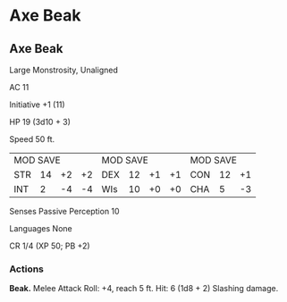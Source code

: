 # Axe Beak

## Axe Beak

Large Monstrosity, Unaligned

AC 11

Initiative +1 (11)

HP 19 (3d10 + 3)

Speed 50 ft.

<table><tr><td colspan="4">MOD SAVE</td><td colspan="4">MOD SAVE</td><td colspan="3">MOD SAVE</td></tr><tr><td>STR</td><td>14</td><td>+2</td><td>+2</td><td>DEX</td><td>12</td><td>+1</td><td>+1</td><td>CON</td><td>12</td><td>+1</td></tr><tr><td>INT</td><td>2</td><td>-4</td><td>-4</td><td>WIs</td><td>10</td><td>+0</td><td>+0</td><td>CHA</td><td>5</td><td>-3</td></tr></table>

Senses Passive Perception 10

Languages None

CR 1/4 (XP 50; PB +2)

### Actions

**Beak.** Melee Attack Roll: +4, reach 5 ft. Hit: 6 (1d8 + 2) Slashing damage.
